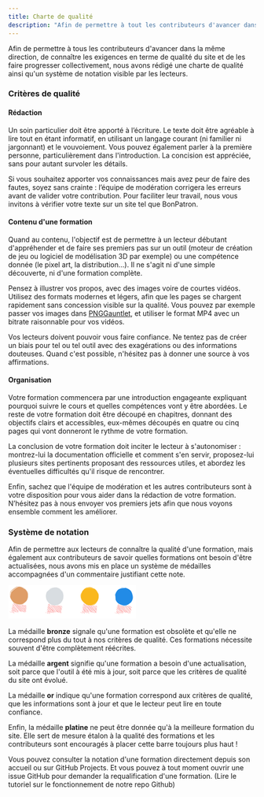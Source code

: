 ```yaml
---
title: Charte de qualité
description: "Afin de permettre à tout les contributeurs d'avancer dans la même direction, de connaître les exigences en terme de qualité du site et de les faire progresser collectivement : nous avons rédigé une charte de qualité ainsi qu'un système de notation visible par les lecteurs."
---
```


Afin de permettre à tous les contributeurs d'avancer dans la même direction, de connaître les exigences en terme de qualité du site et de les faire progresser collectivement, nous avons rédigé une charte de qualité ainsi qu'un système de notation visible par les lecteurs.

### Critères de qualité

#### Rédaction

Un soin particulier doit être apporté à l’écriture. Le texte doit être agréable à lire tout en étant informatif, en utilisant un langage courant (ni familier ni jargonnant) et le vouvoiement. Vous pouvez également parler à la première personne, particulièrement dans l'introduction. La concision est appréciée, sans pour autant survoler les détails.

Si vous souhaitez apporter vos connaissances mais avez peur de faire des fautes, soyez sans crainte : l’équipe de modération corrigera les erreurs avant de valider votre contribution. Pour faciliter leur travail, nous vous invitons à vérifier votre texte sur un site tel que BonPatron.

#### Contenu d'une formation

Quand au contenu, l'objectif est de permettre à un lecteur débutant d'appréhender et de faire ses premiers pas sur un outil (moteur de création de jeu ou logiciel de modélisation 3D par exemple) ou une compétence donnée (le pixel art, la distribution...). Il ne s'agit ni d'une simple découverte, ni d'une formation complète.

Pensez à illustrer vos propos, avec des images voire de courtes vidéos. Utilisez des formats modernes et légers, afin que les pages se chargent rapidement sans concession visible sur la qualité. Vous pouvez par exemple passer vos images dans [PNGGauntlet](https://pnggauntlet.com/), et utiliser le format MP4 avec un bitrate raisonnable pour vos vidéos.

Vos lecteurs doivent pouvoir vous faire confiance. Ne tentez pas de créer un biais pour tel ou tel outil avec des exagérations ou des informations douteuses. Quand c'est possible, n'hésitez pas à donner une source à vos affirmations.

#### Organisation

Votre formation commencera par une introduction engageante expliquant pourquoi suivre le cours et quelles compétences vont y être abordées. Le reste de votre formation doit être découpé en chapitres, donnant des objectifs clairs et accessibles, eux-mêmes découpés en quatre ou cinq pages qui vont donneront le rythme de votre formation.

La conclusion de votre formation doit inciter le lecteur à s'autonomiser : montrez-lui la documentation officielle et comment s'en servir, proposez-lui plusieurs sites pertinents proposant des ressources utiles, et abordez les éventuelles difficultés qu'il risque de rencontrer.

Enfin, sachez que l'équipe de modération et les autres contributeurs sont à votre disposition pour vous aider dans la rédaction de votre formation. N’hésitez pas à nous envoyer vos premiers jets afin que nous voyons ensemble comment les améliorer.

### Système de notation

Afin de permettre aux lecteurs de connaître la qualité d'une formation, mais également aux contributeurs de savoir quelles formations ont besoin d'être actualisées, nous avons mis en place un système de médailles accompagnées d'un commentaire justifiant cette note.

![](./medailles.png)

La médaille **bronze** signale qu'une formation est obsolète et qu'elle ne correspond plus du tout à nos critères de qualité. Ces formations nécessite souvent d'être complètement réécrites.

La médaille **argent** signifie qu'une formation a besoin d'une actualisation, soit parce que l'outil à été mis à jour, soit parce que les critères de qualité du site ont évolué.

La médaille **or** indique qu'une formation correspond aux critères de qualité, que les informations sont à jour et que le lecteur peut lire en toute confiance.

Enfin, la médaille **platine** ne peut être donnée qu'à la meilleure formation du site. Elle sert de mesure étalon à la qualité des formations et les contributeurs sont encouragés à placer cette barre toujours plus haut !

Vous pouvez consulter la notation d'une formation directement depuis son accueil ou sur GitHub Projects. Et vous pouvez à tout moment ouvrir une issue GitHub pour demander la requalification d'une formation. (Lire le tutoriel sur le fonctionnement de notre repo Github)
